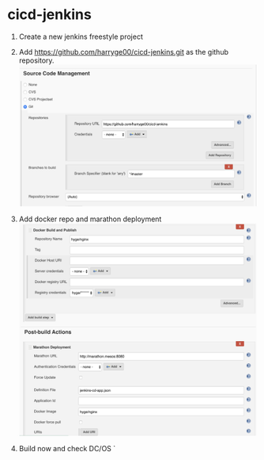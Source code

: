 # cicd-jenkins

1. Create a new jenkins freestyle project

2. Add https://github.com/harryge00/cicd-jenkins.git as the github repository.
![github repo](./images/github-source.png)

3. Add docker repo and marathon deployment
![build-steps.png](./images/build-steps.png)

4. Build now and check DC/OS
`